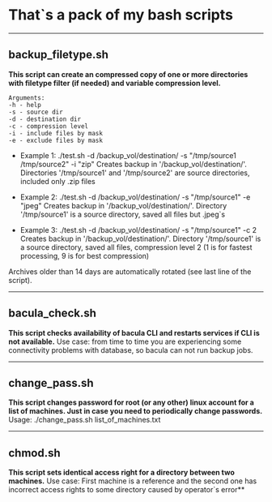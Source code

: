 # That`s a pack of my bash scripts
____
## backup_filetype.sh ##

**This script can create an compressed copy of one or more directories with filetype filter (if needed) and variable compression level.**

```
Arguments:
-h - help
-s - source dir
-d - destination dir
-c - compression level
-i - include files by mask
-e - exclude files by mask
```

* Example 1: ./test.sh -d /backup_vol/destination/ -s "/tmp/source1 /tmp/source2" -i "zip"
Creates backup in '/backup_vol/destination/'. Directories '/tmp/source1' and '/tmp/source2' are source directories, included only .zip files

* Example 2: ./test.sh -d /backup_vol/destination/ -s "/tmp/source1" -e "jpeg"
Creates backup in '/backup_vol/destination/'. Directory '/tmp/source1' is a source directory, saved all files but .jpeg`s

* Example 3: ./test.sh -d /backup_vol/destination/ -s "/tmp/source1" -c 2
Creates backup in '/backup_vol/destination/'. Directory '/tmp/source1' is a source directory, saved all files, compression level 2 (1 is for fastest processing, 9 is for best compression)

Archives older than 14 days are automatically rotated (see last line of the script).

____
## bacula_check.sh ##

**This script checks availability of bacula CLI and restarts services if CLI is not available.**
Use case: from time to time you are experiencing some connectivity problems with database, so bacula can not run backup jobs.

____
## change_pass.sh ##
**This script changes password for root (or any other) linux account for a list of machines. Just in case you need to periodically change passwords.**
Usage: ./change_pass.sh list_of_machines.txt

____
## chmod.sh
**This script sets identical access right for a directory between two machines.**
Use case: First machine is a reference and the second one has incorrect access rights to some directory caused by operator`s error**
